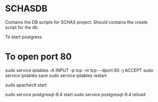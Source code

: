 SCHASDB
=======
Contains the DB scripts for SCHAS project. Should contains the create script for the db

To start postgress 

To open port 80
===============
sudo service iptables -A INPUT -p tcp -m tcp --dport 80 -j ACCEPT
sudo service iptables save
sudo service iptables restart 

sudo apachectl start 

sudo service postgresql-9.4 start
sudo service postgresql-9.4 reload

